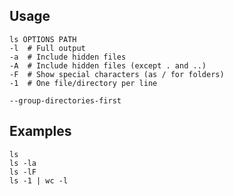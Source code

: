 ---
---

## Usage

```shell
ls OPTIONS PATH
-l  # Full output
-a  # Include hidden files
-A  # Include hidden files (except . and ..)
-F  # Show special characters (as / for folders)
-1  # One file/directory per line

--group-directories-first
```

## Examples

```shell
ls
ls -la
ls -lF
ls -1 | wc -l
```
